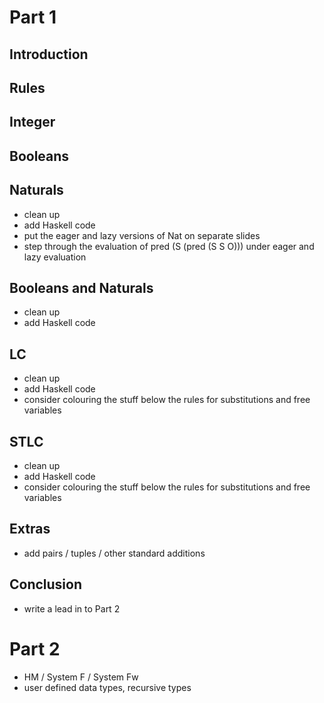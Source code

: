 
# Part 1
## Introduction
## Rules
## Integer
## Booleans

## Naturals
- clean up
- add Haskell code
- put the eager and lazy versions of Nat on separate slides
- step through the evaluation of pred (S (pred (S S O))) under eager and lazy evaluation

## Booleans and Naturals
- clean up
- add Haskell code

## LC
- clean up
- add Haskell code
- consider colouring the stuff below the rules for substitutions and free variables

## STLC
- clean up
- add Haskell code
- consider colouring the stuff below the rules for substitutions and free variables

## Extras
- add pairs / tuples / other standard additions

## Conclusion
- write a lead in to Part 2

# Part 2

- HM / System F / System Fw
- user defined data types, recursive types

